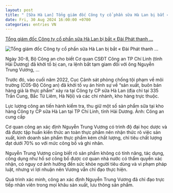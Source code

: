 ```yaml
---
layout: post
title: " [Sữa Hà Lan] Tổng giám đốc Công ty cổ phần sữa Hà Lan bị bắt « Đài Phát thanh ..."
date: Fri, 30 Aug 2024 16:00:00 +0700
categories: entries VN
---
```

[Tổng giám đốc Công ty cổ phần sữa Hà Lan bị bắt « Đài Phát thanh ...](http://www.thtg.vn/tong-giam-doc-cong-ty-co-phan-sua-ha-lan-bi-bat/)

![Tổng giám đốc Công ty cổ phần sữa Hà Lan bị bắt « Đài Phát thanh ...](http://www.thtg.vn/wp-content/uploads/2024/08/11111111111.jpg)

Ngày 30-8, Bộ Công an cho biết Cơ quan CSĐT Công an TP Chí Linh (tỉnh Hải Dương) đã khởi tố bị can, ra lệnh bắt tạm giam đối với ông Nguyễn Trung Vương, ...

Trước đó, vào cuối năm 2022, Cục Cảnh sát phòng chống tội phạm về môi trường (C05-Bộ Công an) đã khởi tố vụ án hình sự về “sản xuất, buôn bán hàng giả là thực phẩm” xảy ra tại Công ty CP sữa Hà Lan (địa chỉ tại 335 Trần Cung, Bắc Từ Liêm, Hà Nội) và các chi nhánh, kho hàng trực thuộc.

Lực lượng công an tiến hành kiểm tra, thu giữ một số sản phẩm sữa tại kho hàng Công ty CP sữa Hà Lan tại TP Chí Linh, tỉnh Hải Dương. Ảnh: Công an cung cấp

Cơ quan công an xác định Nguyễn Trung Vương có trình độ đại học dược và đã được tập huấn kiến thức an toàn thực phẩm nên nhận thức rõ việc sản xuất, kinh doanh sản phẩm thực phẩm kém chất lượng, chỉ tiêu chất lượng đạt dưới 70% so với mức công bố và ghi nhãn.

Nguyễn Trung Vương cũng biết rõ sản phẩm không có tính năng, tác dụng, công dụng như hồ sơ công bố được cơ quan nhà nước có thẩm quyền xác nhận, có nguy cơ ảnh hưởng đến sức khỏe người tiêu dùng và vi phạm pháp luật, nhưng vì lợi nhuận nên Vương vẫn chỉ đạo thực hiện.

Quá trình xác minh, công an xác định Nguyễn Trung Vương đã chỉ đạo trực tiếp nhân viên trong mọi khâu sản xuất, lưu thông sản phẩm.

